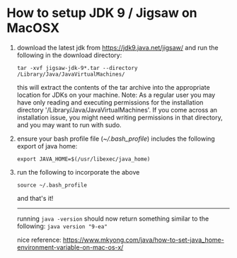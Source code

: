 # How to setup JDK 9 / Jigsaw on MacOSX

1. download the latest jdk from https://jdk9.java.net/jigsaw/ and run the following in the download directory:

    `tar -xvf jigsaw-jdk-9*.tar --directory /Library/Java/JavaVirtualMachines/`

    this will extract the contents of the tar archive into the appropriate location for JDKs on your machine.
    Note: As a regular user you may have only reading and executing permissions for the installation directory '/Library/Java/JavaVirtualMachines'. If you come across an installation issue, you might need writing permissions in that directory, and you may want to run with sudo.

2. ensure your bash profile file (_~/.bash_profile_) includes the following export of java home:

    `export JAVA_HOME=$(/usr/libexec/java_home)`

3. run the following to incorporate the above

    `source ~/.bash_profile`

    and that's it! 
    ___
    running `java -version` should now return something similar to the following:
    `java version "9-ea"`

    nice reference:
    https://www.mkyong.com/java/how-to-set-java_home-environment-variable-on-mac-os-x/

